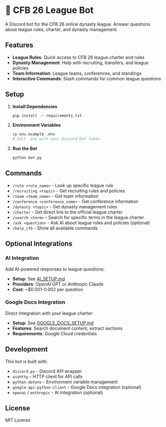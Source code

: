 # 🏈 CFB 26 League Bot

A Discord bot for the CFB 26 online dynasty league. Answer questions about league rules, charter, and dynasty management.

## Features

- **League Rules**: Quick access to CFB 26 league charter and rules
- **Dynasty Management**: Help with recruiting, transfers, and league policies
- **Team Information**: League teams, conferences, and standings
- **Interactive Commands**: Slash commands for common league questions

## Setup

1. **Install Dependencies**
   ```bash
   pip install -r requirements.txt
   ```

2. **Environment Variables**
   ```bash
   cp env.example .env
   # Edit .env with your Discord bot token
   ```

3. **Run the Bot**
   ```bash
   python bot.py
   ```

## Commands

- `/rule <rule_name>` - Look up specific league rule
- `/recruiting <topic>` - Get recruiting rules and policies
- `/team <team_name>` - Get team information
- `/conference <conference_name>` - Get conference information
- `/dynasty <topic>` - Get dynasty management rules
- `/charter` - Get direct link to the official league charter
- `/search <term>` - Search for specific terms in the league charter
- `/ask <question>` - Ask AI about league rules and policies (optional)
- `/help_cfb` - Show all available commands

## Optional Integrations

### AI Integration
Add AI-powered responses to league questions:
- **Setup**: See [AI_SETUP.md](AI_SETUP.md)
- **Providers**: OpenAI GPT or Anthropic Claude
- **Cost**: ~$0.001-0.002 per question

### Google Docs Integration
Direct integration with your league charter:
- **Setup**: See [GOOGLE_DOCS_SETUP.md](GOOGLE_DOCS_SETUP.md)
- **Features**: Search document content, extract sections
- **Requirements**: Google Cloud credentials

## Development

This bot is built with:
- `discord.py` - Discord API wrapper
- `aiohttp` - HTTP client for API calls
- `python-dotenv` - Environment variable management
- `google-api-python-client` - Google Docs integration (optional)
- `openai` / `anthropic` - AI integration (optional)

## License

MIT License
